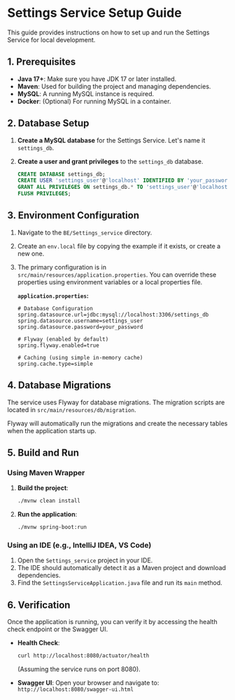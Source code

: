 # Settings Service Setup Guide

This guide provides instructions on how to set up and run the Settings Service for local development.

## 1. Prerequisites

*   **Java 17+**: Make sure you have JDK 17 or later installed.
*   **Maven**: Used for building the project and managing dependencies.
*   **MySQL**: A running MySQL instance is required.
*   **Docker**: (Optional) For running MySQL in a container.

## 2. Database Setup

1.  **Create a MySQL database** for the Settings Service. Let's name it `settings_db`.
2.  **Create a user and grant privileges** to the `settings_db` database.

    ```sql
    CREATE DATABASE settings_db;
    CREATE USER 'settings_user'@'localhost' IDENTIFIED BY 'your_password';
    GRANT ALL PRIVILEGES ON settings_db.* TO 'settings_user'@'localhost';
    FLUSH PRIVILEGES;
    ```

## 3. Environment Configuration

1.  Navigate to the `BE/Settings_service` directory.
2.  Create an `env.local` file by copying the example if it exists, or create a new one.
3.  The primary configuration is in `src/main/resources/application.properties`. You can override these properties using environment variables or a local properties file.

    **`application.properties`:**
    ```properties
    # Database Configuration
    spring.datasource.url=jdbc:mysql://localhost:3306/settings_db
    spring.datasource.username=settings_user
    spring.datasource.password=your_password

    # Flyway (enabled by default)
    spring.flyway.enabled=true

    # Caching (using simple in-memory cache)
    spring.cache.type=simple
    ```

## 4. Database Migrations

The service uses Flyway for database migrations. The migration scripts are located in `src/main/resources/db/migration`.

Flyway will automatically run the migrations and create the necessary tables when the application starts up.

## 5. Build and Run

### Using Maven Wrapper

1.  **Build the project**:
    ```bash
    ./mvnw clean install
    ```

2.  **Run the application**:
    ```bash
    ./mvnw spring-boot:run
    ```

### Using an IDE (e.g., IntelliJ IDEA, VS Code)

1.  Open the `Settings_service` project in your IDE.
2.  The IDE should automatically detect it as a Maven project and download dependencies.
3.  Find the `SettingsServiceApplication.java` file and run its `main` method.

## 6. Verification

Once the application is running, you can verify it by accessing the health check endpoint or the Swagger UI.

*   **Health Check**:
    ```bash
    curl http://localhost:8080/actuator/health
    ```
    (Assuming the service runs on port 8080).

*   **Swagger UI**:
    Open your browser and navigate to:
    `http://localhost:8080/swagger-ui.html`

